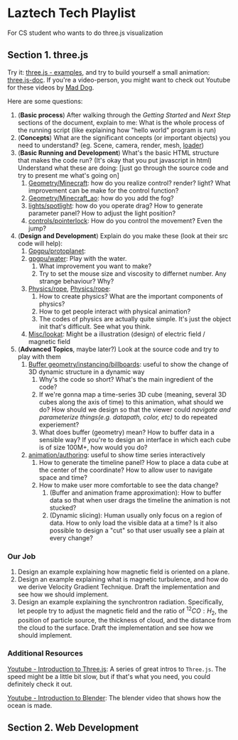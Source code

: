 # Laztech Tech Playlist

For CS student who wants to do three.js visualization

## Section 1. three.js

Try it: [three.js - examples](https://threejs.org/), and try to build yourself a small animation: [three.js-doc](https://threejs.org/docs/index.html#manual/en/introduction/Creating-a-scene). If you're a video-person, you might want to check out Youtube for these videos by [Mad Dog](https://www.youtube.com/watch?v=Nebx5Rm46Gs&list=PLOGomoq5sDLutXOHLlESKG2j9CCnCwVqg&index=1). 

Here are some questions:

1. (**Basic process**) After walking through the *Getting Started* and *Next Step* sections of the document, explain to me: What is the whole process of the running script (like explaining how "hello world" program is run)
2. (**Concepts**) What are the significant concepts (or important objects) you need to understand? (eg. Scene, camera, render, mesh, <u>loader</u>)
3. (**Basic Running and Development**) What's the basic HTML structure that makes the code run? (It's okay that you put javascript in html) Understand what these are doing: [just go through the source code and try to present me what's going on]
   1. [Geometry/Minecraft](https://threejs.org/examples/#webgl_geometry_minecraft): how do you realize control? render? light? What improvement can be make for the control function?  
   2. [Geometry/Minecraft_ao](https://threejs.org/examples/#webgl_geometry_minecraft_ao): how do you add the fog? 
   3. [lights/spotlight](https://threejs.org/examples/#webgl_lights_spotlight): how do you operate drag? How to generate parameter panel? How to adjust the light position?
   4. [controls/pointerlock](https://threejs.org/examples/#misc_controls_pointerlock): How do you control the movement? Even the jump?
4. (**Design and Development**) Explain do you make these (look at their src code will help):
   1. [Gpgpu/protoplanet](https://threejs.org/examples/#webgl_gpgpu_protoplanet): 
   2. [gpgpu/water](https://threejs.org/examples/#webgl_gpgpu_water): Play with the water. 
      1. What improvement you want to make? 
      2. Try to set the mouse size and viscosity to differnet number. Any strange behaviour? Why?
   3. [Physics/rope](https://threejs.org/examples/#webgl_physics_rope), [Physics/rope](https://threejs.org/examples/#webgl_physics_cloth):
      1. How to create physics? What are the important components of physics?
      2. How to get people interact with physical animation?
      3. The codes of physics are actually quite simple. It's just the object init that's difficult. See what you think.
   4. [Misc/lookat](https://github.com/mrdoob/three.js/blob/master/examples/misc_lookat.html): Might be a illustration (design) of electric field / magnetic field
5. (**Advanced Topics**, maybe later?) Look at the source code and try to play with them
   1. [Buffer geometry/instancing/billboards](https://threejs.org/examples/#webgl_buffergeometry_instancing_billboards): useful to show the change of 3D dynamic structure in a dynamic way
      1. Why's the code so short? What's the main ingredient of the code?
      2. If we're gonna map a time-series 3D cube (meaning, several 3D cubes along the axis of time) to this animation, what should we do? How should we design so that the viewer could *navigate and parameterize things(e.g. datapath, color, etc)* to do repeated experiement?
      3. What does buffer (geometry) mean? How to buffer data in a sensible way? If you're to design an interface in which each cube is of size 100M+, how would you do?
   2. [animation/authoring](https://threejs.org/examples/#misc_animation_authoring): useful to show time series interactively
      1. How to generate the timeline panel? How to place a data cube at the center of the coordinate? How to allow user to navigate space and time? 
      2. How to make user more comfortable to see the data change?
         1. (Buffer and animation frame approximation): How to buffer data so that when user drags the timeline the animation is not stucked?
         2. (Dynamic slicing): Human usually only focus on a region of data. How to only load the visible data at a time? Is it also possible to design a "cut" so that user usually see a plain at every change?

### Our Job

1. Design an example explaining how magnetic field is oriented on a plane.
2. Design an example explaining what is magnetic turbulence, and how do we derive Velocity Gradient Technique. Draft the implementation and see how we should implement.
3. Design an example explaining the synchrontron radiation. Specifically, let people try to adjust the magnetic field and the ratio of $^{12}CO:H_2​$, the position of particle source, the thickness of cloud, and the distance from the cloud to the surface. Draft the implementation and see how we should implement.

### Additional Resources

[Youtube - Introduction to Three.js](https://www.youtube.com/watch?v=GlLPYIDrxbM&list=PLOGomoq5sDLutXOHLlESKG2j9CCnCwVqg&index=1): A series of great intros to `Three.js`. The speed might be a little bit slow, but if that's what you need, you could definitely check it out.

[Youtube - Introduction to Blender](https://www.youtube.com/watch?v=Xh2Xuo00f0c): The blender video that shows how the ocean is made. 



## Section 2. Web Development
